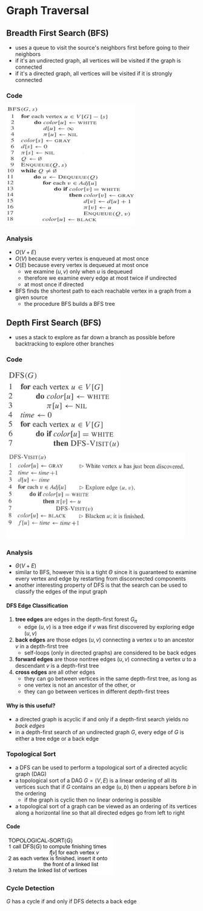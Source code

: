 # Graph Traversal

## Breadth First Search (BFS)

- uses a queue to visit the source's neighbors first before going to their neighbors
- if it's an undirected graph, all vertices will be visited if the graph is connected
- if it's a directed graph, all vertices will be visited if it is strongly connected 

### Code

<img src="images/image-20240429061730855.png" alt="image-20240429061730855" style="zoom:50%;" />

### Analysis

- $O(V+E)$
- $O(V)$ because every vertex is enqueued at most once
- $O(E)$ because every vertex is dequeued at most once
  - we examine $(u,v)$ only when $u$ is dequeued
  - therefore we examine every edge at most twice if undirected
  - at most once if directed
- BFS finds the shortest path to each reachable vertex in a graph from a given source
  - the procedure BFS builds a BFS tree

## Depth First Search (BFS)

- uses a stack to explore as far down a branch as possible before backtracking to explore other branches

### Code

<img src="images/image-20240429064204017.png" alt="image-20240429064204017" style="zoom: 33%;" />

<img src="images/image-20240429064257537.png" alt="image-20240429064257537" style="zoom:50%;" />

### Analysis

- $\Theta(V+E)$
- similar to BFS, however this is a tight $\Theta$ since it is guaranteed to examine every vertex and edge by restarting from disconnected components
- another interesting property of DFS is that the search can be used to classify the edges of the input graph

#### DFS Edge Classification

1. **tree edges** are edges in the depth-first forest $G_\pi$
   - edge $(u,v)$ is a tree edge if $v$ was first discovered by exploring edge $(u,v)$
2. **back edges** are those edges $(u,v)$ connecting a vertex $u$ to an ancestor $v$ in a depth-first tree
   - self-loops (only in directed graphs) are considered to be back edges
3. **forward edges** are those nontree edges $(u,v)$ connecting a vertex $u$ to a descendant $v$ is a depth-first tree
4. **cross edges** are all other edges
   - they can go between vertices in the same depth-first tree, as long as 
   - one vertex is not an ancestor of the other, or
   - they can go between vertices in different depth-first trees

#### Why is this useful?

- a directed graph is acyclic if and only if a depth-first search yields no *back edges*
- in a depth-first search of an undirected graph $G$, every edge of $G$ is either a tree edge or a back edge

### Topological Sort

- a DFS can be used to perform a topological sort of a directed acyclic graph (DAG)
- a topological sort of a DAG $G=(V,E)$ is a linear ordering of all its vertices such that if $G$ contains an edge $(u,b)$ then $u$ appears before $b$ in the ordering
  - if the graph is cyclic then no linear ordering is possible
- a topological sort of a graph can be viewed as an ordering of its vertices along a horizontal line so that all directed edges go from left to right

#### Code

<img src="images/image-20240429065841905.png" alt="image-20240429065841905" style="zoom:50%;" />

### Cycle Detection

$G$ has a cycle if and only if DFS detects a back edge